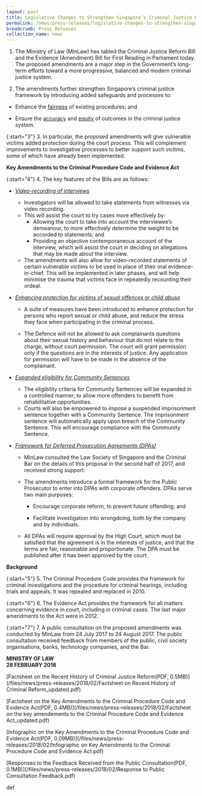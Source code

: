 ```yaml
---
layout: post
title: Legislative Changes to Strengthen Singapore’s Criminal Justice Framework
permalink: /news/press-releases/legislative-changes-to-strengthen-singapores-criminal-justice-fr
breadcrumb: Press Releases
collection_name: news
---
```


1. The Ministry of Law (MinLaw) has tabled the Criminal Justice Reform Bill and the Evidence (Amendment) Bill for First Reading in Parliament today. The proposed amendments are a major step in the Government’s long-term efforts toward a more progressive, balanced and modern criminal justice system.

2. The amendments further strengthen Singapore’s criminal justice framework by introducing added safeguards and processes to:

* Enhance the <u>fairness</u> of existing procedures; and

* Ensure the <u>accuracy</u> and <u>equity</u> of outcomes in the criminal justice system.

{:start="3"}
3. In particular, the proposed amendments will give vulnerable victims added protection during the court process. This will complement improvements to investigative processes to better support such victims, some of which have already been implemented.

**Key Amendments to the Criminal Procedure Code and Evidence Act**

{:start="4"}
4. The key features of the Bills are as follows:
  * *<u>Video-recording of interviews</u>*
    * Investigators will be allowed to take statements from witnesses via video recording.
    * This will assist the court to try cases more effectively by:
      * Allowing the court to take into account the interviewee’s demeanour, to more effectively determine the weight to be accorded to statements; and
      * Providing an objective contemporaneous account of the interview, which will assist the court in deciding on allegations that may be made about the interview.
    * The amendments will also allow for video-recorded statements of certain vulnerable victims to be used in place of their oral evidence-in-chief. This will be implemented in later phases, and will help minimise the trauma that victims face in repeatedly recounting their ordeal.
    
* *<u>Enhancing protection for victims of sexual offences or child abuse</u>*

    * A suite of measures have been introduced to enhance protection for persons who report sexual or child abuse, and reduce the stress they face when participating in the criminal process.
    
    * The Defence will not be allowed to ask complainants questions about their sexual history and behaviour that do not relate to the charge, without court permission. The court will grant permission only if the questions are in the interests of justice. Any application for permission will have to be made in the absence of the complainant.
    
* *<u>Expanded eligibility for Community Sentences</u>* 

    * The eligibility criteria for Community Sentences will be expanded in a controlled manner, to allow more offenders to benefit from rehabilitative opportunities.
    * Courts will also be empowered to impose a suspended imprisonment sentence together with a Community Sentence. The imprisonment sentence will automatically apply upon breach of the Community Sentence. This will encourage compliance with the Community Sentence.
    
* *<u>Framework for Deferred Prosecution Agreements (DPAs)</u>*

    * MinLaw consulted the Law Society of Singapore and the Criminal Bar on the details of this proposal in the second half of 2017, and received strong support.
    
    * The amendments introduce a formal framework for the Public Prosecutor to enter into DPAs with corporate offenders. DPAs serve two main purposes:
    
        * Encourage corporate reform, to prevent future offending; and
        
        * Facilitate investigation into wrongdoing, both by the company and by individuals.
        
    * All DPAs will require approval by the High Court, which must be satisfied that the agreement is in the interests of justice, and that the terms are fair, reasonable and proportionate. The DPA must be published after it has been approved by the court.
    
    
**Background**

{:start="5"}
5. The Criminal Procedure Code provides the framework for criminal investigations and the procedure for criminal hearings, including trials and appeals. It was repealed and replaced in 2010.

{:start="6"}
6. The Evidence Act provides the framework for all matters concerning evidence in court, including in criminal cases. The last major amendments to the Act were in 2012.

{:start="7"}
7. A public consultation on the proposed amendments was conducted by MinLaw from 24 July 2017 to 24 August 2017. The public consultation received feedback from members of the public, civil society organisations, banks, technology companies, and the Bar.

**MINISTRY OF LAW**  
**28 FEBRUARY 2018**

[Factsheet on the Recent History of Criminal Justice Reform(PDF, 0.5MB)](/files/news/press-releases/2018/02/Factsheet on Recent History of Criminal Reform_updated.pdf)

[Factsheet on the Key Amendments to the Criminal Procedure Code and Evidence Act(PDF, 0.4MB)](/files/news/press-releases/2018/02/Factsheet on the key amendements to the Criminal Procedure Code and Evidence Act_updated.pdf)

[Infographic on the Key Amendments to the Criminal Procedure Code and Evidence Act(PDF, 0.09MB)](/files/news/press-releases/2018/02/Infographic on Key Amendments to the Criminal Procedure Code and Evidence Act.pdf)

[Responses to the Feedback Received from the Public Consultation(PDF, 0.1MB)](/files/news/press-releases/2018/02/Response to Public Consultation Feedback.pdf)


def
